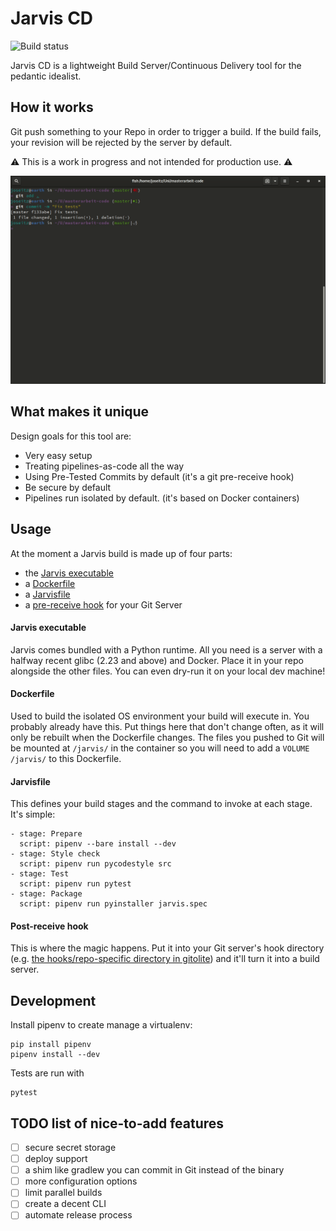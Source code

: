 # Jarvis CD

![Build status](https://api.travis-ci.org/Ookami86/jarvis-cd.svg?branch=master)

Jarvis CD is a lightweight Build Server/Continuous Delivery tool for the pedantic idealist. 

## How it works

Git push something to your Repo in order to trigger a build. If the build fails, your revision will be rejected by the server by default.

:warning: This is a work in progress and not intended for production use. :warning:

![Usage example gif file](usage.gif)

## What makes it unique

Design goals for this tool are:

* Very easy setup
* Treating pipelines-as-code all the way
* Using Pre-Tested Commits by default (it's a git pre-receive hook)
* Be secure by default
* Pipelines run isolated by default. (it's based on Docker containers)

## Usage

At the moment a Jarvis build is made up of four parts:

- the [Jarvis executable](jarvis)
- a [Dockerfile](Dockerfile)
- a [Jarvisfile](Jarvisfile)
- a [pre-receive hook](pre-receive.hook) for your Git Server

#### Jarvis executable

Jarvis comes bundled with a Python runtime. All you need is a server with a halfway recent glibc (2.23 and above) and Docker. Place it in your repo alongside the other files. You can even dry-run it on your local dev machine!

#### Dockerfile

Used to build the isolated OS environment your build will execute in. You probably already have this. Put things here that don't change often, as it will only be rebuilt when the Dockerfile changes. 
The files you pushed to Git will be mounted at `/jarvis/` in the container so you will need to add a `VOLUME /jarvis/` to this Dockerfile.

#### Jarvisfile

This defines your build stages and the command to invoke at each stage. It's simple: 

    - stage: Prepare
      script: pipenv --bare install --dev
    - stage: Style check
      script: pipenv run pycodestyle src
    - stage: Test
      script: pipenv run pytest
    - stage: Package
      script: pipenv run pyinstaller jarvis.spec

#### Post-receive hook

This is where the magic happens. Put it into your Git server's hook directory (e.g. [the hooks/repo-specific directory in gitolite](https://gitolite.com/gitolite/non-core.html)) and it'll turn it into a build server. 

## Development

Install pipenv to create manage a virtualenv:

    pip install pipenv
    pipenv install --dev

Tests are run with

    pytest 

## TODO list of nice-to-add features

- [ ] secure secret storage
- [ ] deploy support
- [ ] a shim like gradlew you can commit in Git instead of the binary
- [ ] more configuration options
- [ ] limit parallel builds 
- [ ] create a decent CLI
- [ ] automate release process 
